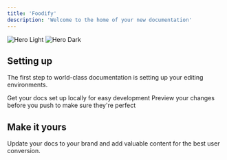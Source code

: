 ```yaml
---
title: 'Foodify'
description: 'Welcome to the home of your new documentation'
---
```


<img
  className="block dark:hidden"
  src="/images/hero-light.svg"
  alt="Hero Light"
/>
<img
  className="hidden dark:block"
  src="/images/hero-dark.svg"
  alt="Hero Dark"
/>

## Setting up

The first step to world-class documentation is setting up your editing environments.

<CardGroup cols={2}>
  <Card
    title="Edit Your Docs"
    icon="pen-to-square"
    href="https://mintlify.com/docs/quickstart"
  >
    Get your docs set up locally for easy development
  </Card>
  <Card
    title="Preview Changes"
    icon="image"
    href="https://mintlify.com/docs/development"
  >
    Preview your changes before you push to make sure they're perfect
  </Card>
</CardGroup>

## Make it yours

Update your docs to your brand and add valuable content for the best user conversion.
